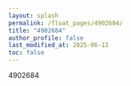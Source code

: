 ```yaml
---
layout: splash
permalink: /float_pages/4902684/
title: "4902684"
author_profile: false
last_modified_at: 2025-06-13
toc: false
---
```

 
4902684
